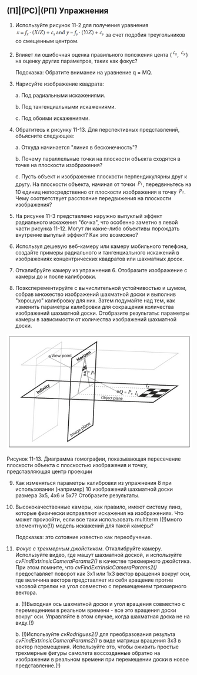 ## (П]|(РС)|(РП) Упражнения

1. Используйте рисунок 11-2 для получения уравнения ![Формула 11-109 не найдена](Images/Frml_11_109.jpg) за счет подобия треугольников со смещенным центром.

2. Влияет ли ошибочная оценка правильного положения цента (![Формула 11-2 не найдена](Images/Frml_11_2.jpg), ![Формула 11-3 не найдена](Images/Frml_11_3.jpg)) на оценку других параметров, таких как фокус?

	Подсказка: Обратите вниманеи на уравнение q = MQ.

3. Нарисуйте изображение квадрата:

	a. Под радиальными искажениями.

	b. Под тангенциальными искажениями.

	c. Под обоими искажениями.

4. Обратитесь к рисунку 11-13. Для перспективных представлений, объясните следующее:

	a. Откуда начинается "линия в бесконечность"?

	b. Почему параллельные точки на плоскости объекта сходятся в точке на плоскости изображения?

	c. Пусть объект и изображение плоскости перпендикулярны друг к другу. На плоскости объекта, начиная от точки ![Формула 11-34 не найдена](Images/Frml_11_34.jpg), передвиньтесь на 10 единиц непосредственно от плоскости изображения в точку ![Формула 11-35 не найдена](Images/Frml_11_35.jpg). Чему соответствует расстояние передвижения на плоскости изображения?

5. На рисунке 11-3 представлено наружно выпуклый эффект радиального искажения "бочка", что особенно заметно в левой части рисунка 11-12. Могут ли какие-либо объективы порождать внутренне выпулый эффект? Как это возможно?

6. Используя дешевую веб-камеру или камеру мобильного телефона, создайте примеры радиального и тангенциального искажений в изображениях концентрических квадратов или шахматных досок.

7. Откалибруйте камеру из упражнения 6. Отобразите изображение с камеры до и после калибровки.

8. Поэксперементируйте с вычислительной устойчивостью и шумом, собрав множество изображений шахматной доски и выполнив "хорошую" калибровку для них. Затем подумайте над тем, как изменить параметры калибровки для сокращения количества изображений шахматной доски. Отобразите результаты: параметры камеры в зависимости от количества изображений шахматной доски.

![Рисунок 11-13 не найден](Images/Pic_11_13.jpg)

Рисунок 11-13. Диаграмма гомографии, показывающая пересечение плоскости объекта с плоскостью изображения и точку, представляющая центр проекции

9. Как изменяться параметры калибровки из упражнения 8 при использовании (например) 10 изображений шахматной доски размера 3x5, 4x6 и 5x7? Отобразите результаты.

10. Высококачественные камеры, как правило, имеют систему линз, которые физически исправляют искажения на изображениях. Что может произойти, если все таки использовать multiterm ((!)много элементную(!)) модель искажений для такой камеры?

	Подсказка: это сотояние известно как переобучение.

11. *Фокус с трехмерным джойстиком*. Откалибруйте камеру. Используйте видео, где машут шахматной доской, и используйте *cvFindExtrinsicCameraParams2()* в качестве трехмерного джойстика. При этом помните, что *cvFindExtrinsicCameraParams2()* предоставляет поворот как 3x1 или 1x3 вектор вращения вокруг оси, где величина вектора представляет из себя вращение против часовой стрелки на угол совместно с перемещением трехмерного вектора.

	a. (!)Выходная ось шахматной доски и угол вращения совместно с перемещением в реальном времени - все это вращения доски вокруг оси. Управляйте в этом случае, когда шахматная доска не на виду.(!)

	b. (!)Используйте *cvRodrigues2()* для преобразования результа *cvFindExtrinsicCameraParams2()* в виде матрицы вращения 3x3 в вектор перемещения. Используйте это, чтобы оживить простые трехмерные фигуры самолета воссозданные обратно на изображении в реальном времени при перемещении доски в новое представление.(!)